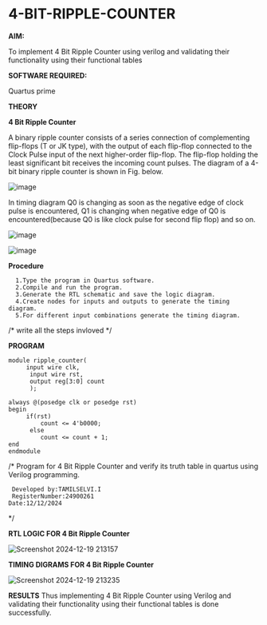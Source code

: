# 4-BIT-RIPPLE-COUNTER

**AIM:**

To implement  4 Bit Ripple Counter using verilog and validating their functionality using their functional tables

**SOFTWARE REQUIRED:**

Quartus prime

**THEORY**

**4 Bit Ripple Counter**

A binary ripple counter consists of a series connection of complementing flip-flops (T or JK type), with the output of each flip-flop connected to the Clock Pulse input of the next higher-order flip-flop. The flip-flop holding the least significant bit receives the incoming count pulses. The diagram of a 4-bit binary ripple counter is shown in Fig. below.

![image](https://github.com/naavaneetha/4-BIT-RIPPLE-COUNTER/assets/154305477/cb4b74d4-31ab-4359-95d0-d22e67daba13)

In timing diagram Q0 is changing as soon as the negative edge of clock pulse is encountered, Q1 is changing when negative edge of Q0 is encountered(because Q0 is like clock pulse for second flip flop) and so on.

![image](https://github.com/naavaneetha/4-BIT-RIPPLE-COUNTER/assets/154305477/a573a7d6-014e-4e54-93e6-e2ac9530960b)

![image](https://github.com/naavaneetha/4-BIT-RIPPLE-COUNTER/assets/154305477/85e1958a-2fc1-49bb-9a9f-d58ccbf3663c)

**Procedure**
```
  1.Type the program in Quartus software.
  2.Compile and run the program.
  3.Generate the RTL schematic and save the logic diagram.
  4.Create nodes for inputs and outputs to generate the timing diagram.
  5.For different input combinations generate the timing diagram.
```



/* write all the steps invloved */

**PROGRAM**
```
module ripple_counter(
     input wire clk,
	  input wire rst,
	  output reg[3:0] count
	  );
	  
always @(posedge clk or posedge rst)
begin
     if(rst)
	     count <= 4'b0000;
	  else 
	     count <= count + 1;
end 
endmodule
```


/* Program for 4 Bit Ripple Counter and verify its truth table in quartus using Verilog programming.
```
 Developed by:TAMILSELVI.I
 RegisterNumber:24900261
Date:12/12/2024
```
*/

**RTL LOGIC FOR 4 Bit Ripple Counter**


![Screenshot 2024-12-19 213157](https://github.com/user-attachments/assets/bd5e8c7d-e8c9-44cb-acd2-c6df605addd8)


**TIMING DIGRAMS FOR 4 Bit Ripple Counter**

![Screenshot 2024-12-19 213235](https://github.com/user-attachments/assets/f00ace22-1bad-4f18-94f5-e5c7acf08c88)


**RESULTS**
 Thus implementing 4 Bit Ripple Counter using Verilog and validating their functionality using their functional tables is done successfully.

